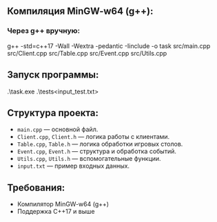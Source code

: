 ## Компиляция MinGW-w64 (g++):
### Через g++ вручную:
  g++ -std=c++17 -Wall -Wextra -pedantic -Iinclude -o task src/main.cpp src/Client.cpp src/Table.cpp src/Event.cpp src/Utils.cpp
  
## Запуск программы:
  .\task.exe .\tests\<input_test.txt>

## Структура проекта:
- `main.cpp` — основной файл.
- `Client.cpp`, `Client.h` — логика работы с клиентами.
- `Table.cpp`, `Table.h` — логика обработки игровых столов.
- `Event.cpp`, `Event.h` — структура и обработка событий.
- `Utils.cpp`, `Utils.h` — вспомогательные функции.
- `input.txt` — пример входных данных.

## Требования:
- Компилятор MinGW-w64 (g++)
- Поддержка C++17 и выше
